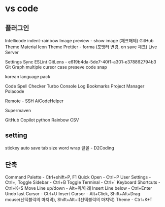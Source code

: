 # vs code

## 플러그인

Intellicode
indent-rainbow
Image preview - show image (체크해제)
GitHub Theme
Material Icon Theme
Prettier - forma (포맷터 변경, on save 체크)
Live Server

Settings Sync
ESLint
GitLens - e619b4da-5de7-40f1-a301-e378862794b3
Git Graph
multiple cursor case preseve
code snap

korean language pack

Code Spell Checker
Turbo Console Log
Bookmarks
Project Manager
Polacode

Remote - SSH
AiCodeHelper

Supermaven

GitHub Copilot
python
Rainbow CSV

## setting

stickey
auto save
tab size
word wrap
글꼴 - D2Coding

## 단축

Command Palette - Ctrl+shift+P, F1
Quick Open - Ctrl+P
User Settings - Ctrl+,
Toggle Sidebar - Ctrl+B
Toggle Terminal - Ctrl+`
Keyboard Shortcuts - Ctrl+K+S
Move Line up/down - Alt+위/아래
Insert Line below - Ctrl+Enter
Undo last Cursor - Ctrl+U
Insert Cursor - Alt+Click, Shift+Alt+Drag mouse(선택블럭의 마지막), Shift+Alt+I(선택블럭의 마지막)
Theme - Ctrl+K+T
